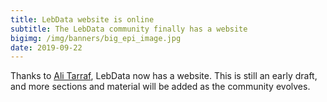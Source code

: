 ```yaml
---
title: LebData website is online
subtitle: The LebData community finally has a website
bigimg: /img/banners/big_epi_image.jpg
date: 2019-09-22
---
```


Thanks to [Ali Tarraf](http://ali-tarraf.com), LebData now has a website. This is still an early draft, and more sections and material will be added as the community evolves.
